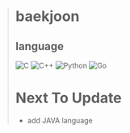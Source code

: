 > # baekjoon
> ## language
> ![C](https://img.shields.io/badge/-C-A8B9CC?logo=C&logoColor=white&style=flat)  ![C++](https://img.shields.io/badge/-C++-00599C?logo=C%2B%2B&logoColor=white&style=flat)   ![Python](https://img.shields.io/badge/-Python-3776AB?logo=Python&logoColor=white&style=flat)  ![Go](https://img.shields.io/badge/-Go-00ADD8?logo=Go&logoColor=white&style=flat)
> # Next To Update
> * add JAVA language